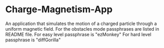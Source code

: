 # Charge-Magnetism-App
An application that simulates the motion of a charged particle through a uniform magnetic field. For the obstacles mode passphrases are listed in README file.
For easy level passphrase is "ezMonkey"
For hard level passphrase is "diffGorilla"
